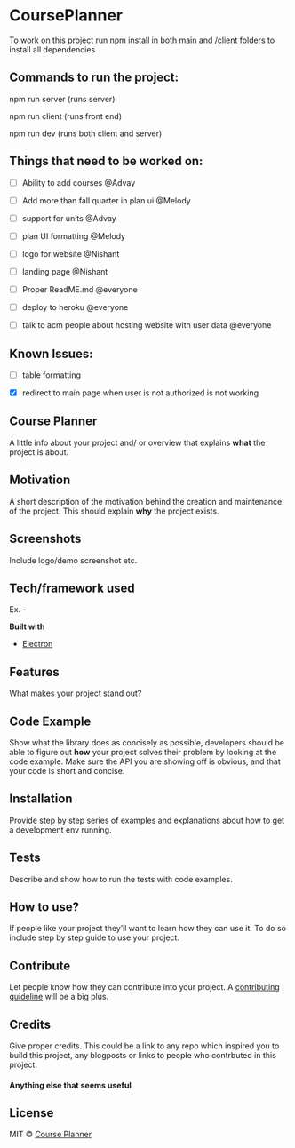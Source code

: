 # CoursePlanner

To work on this project run npm install in both main and /client folders to install all dependencies

## Commands to run the project:

npm run server (runs server)

npm run client (runs front end)

npm run dev (runs both client and server)

## Things that need to be worked on:

- [ ] Ability to add courses @Advay

- [ ] Add more than fall quarter in plan ui @Melody

- [ ] support for units @Advay

- [ ] plan UI formatting @Melody

- [ ] logo for website @Nishant

- [ ] landing page @Nishant

- [ ] Proper ReadME.md @everyone

- [ ] deploy to heroku @everyone

- [ ] talk to acm people about hosting website with user data @everyone

## Known Issues:

- [ ] table formatting

- [x] redirect to main page when user is not authorized is not working












## Course Planner
A little info about your project and/ or overview that explains **what** the project is about.

## Motivation
A short description of the motivation behind the creation and maintenance of the project. This should explain **why** the project exists.

## Screenshots
Include logo/demo screenshot etc.

## Tech/framework used
Ex. -

<b>Built with</b>
- [Electron](https://electron.atom.io)

## Features
What makes your project stand out?

## Code Example
Show what the library does as concisely as possible, developers should be able to figure out **how** your project solves their problem by looking at the code example. Make sure the API you are showing off is obvious, and that your code is short and concise.

## Installation
Provide step by step series of examples and explanations about how to get a development env running.

## Tests
Describe and show how to run the tests with code examples.

## How to use?
If people like your project they’ll want to learn how they can use it. To do so include step by step guide to use your project.

## Contribute

Let people know how they can contribute into your project. A [contributing guideline](https://github.com/zulip/zulip-electron/blob/master/CONTRIBUTING.md) will be a big plus.

## Credits
Give proper credits. This could be a link to any repo which inspired you to build this project, any blogposts or links to people who contrbuted in this project. 

#### Anything else that seems useful

## License

MIT © [Course Planner](github.com/Course-Planner-UCSD)
